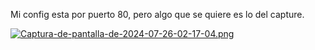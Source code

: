 Mi config esta por puerto 80, pero algo que se quiere es lo del capture.


[![Captura-de-pantalla-de-2024-07-26-02-17-04.png](https://i.postimg.cc/Qd1WyDQ5/Captura-de-pantalla-de-2024-07-26-02-17-04.png)](https://postimg.cc/hX4jXH3P)
